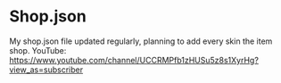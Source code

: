 # Shop.json
My shop.json file updated regularly, planning to add every skin the item shop.
YouTube: https://www.youtube.com/channel/UCCRMPfb1zHUSu5z8s1XyrHg?view_as=subscriber
